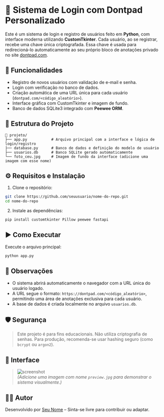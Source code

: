 # 🧠 Sistema de Login com Dontpad Personalizado

Este é um sistema de login e registro de usuários feito em **Python**, com interface moderna utilizando **CustomTkinter**. Cada usuário, ao se registrar, recebe uma chave única criptografada. Essa chave é usada para redirecioná-lo automaticamente ao seu próprio bloco de anotações privado no site [dontpad.com](https://dontpad.com).

## 🚀 Funcionalidades

- Registro de novos usuários com validação de e-mail e senha.
- Login com verificação no banco de dados.
- Criação automática de uma URL única para cada usuário (`dontpad.com/<código_aleatório>`).
- Interface gráfica com CustomTkinter e imagem de fundo.
- Banco de dados SQLite3 integrado com **Peewee ORM**.

## 📂 Estrutura do Projeto

```
📁 projeto/
├── app.py           # Arquivo principal com a interface e lógica de login/registro
├── database.py      # Banco de dados e definição do modelo de usuário
├── usuarios.db      # Banco SQLite gerado automaticamente
└── foto_ceu.jpg     # Imagem de fundo da interface (adicione uma imagem com esse nome)
```

## ⚙️ Requisitos e Instalação

1. Clone o repositório:

```bash
git clone https://github.com/seuusuario/nome-do-repo.git
cd nome-do-repo
```

2. Instale as dependências:

```bash
pip install customtkinter Pillow peewee fastapi
```

## ▶️ Como Executar

Execute o arquivo principal:

```bash
python app.py
```

## 📌 Observações

- O sistema abrirá automaticamente o navegador com a URL única do usuário logado.
- A URL segue o formato: `https://dontpad.com/<código_aleatório>`, permitindo uma área de anotações exclusiva para cada usuário.
- A base de dados é criada localmente no arquivo `usuarios.db`.

## 🛡️ Segurança

> Este projeto é para fins educacionais. Não utiliza criptografia de senhas. Para produção, recomenda-se usar hashing seguro (como `bcrypt` ou `argon2`).

## 📸 Interface

> ![screenshot](preview.jpg)  
*(Adicione uma imagem com nome `preview.jpg` para demonstrar o sistema visualmente.)*

## 👨‍💻 Autor

Desenvolvido por [Seu Nome](https://github.com/seuusuario) – Sinta-se livre para contribuir ou adaptar.